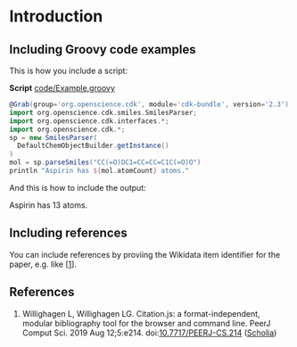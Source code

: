 # Introduction

## Including Groovy code examples

This is how you include a script:

**Script** [code/Example.groovy](code/Example.code.md)
```groovy
@Grab(group='org.openscience.cdk', module='cdk-bundle', version='2.3')
import org.openscience.cdk.smiles.SmilesParser;
import org.openscience.cdk.interfaces.*;
import org.openscience.cdk.*;
sp = new SmilesParser(
  DefaultChemObjectBuilder.getInstance()
)
mol = sp.parseSmiles("CC(=O)OC1=CC=CC=C1C(=O)O")
println "Aspirin has ${mol.atomCount} atoms."
```

And this is how to include the output:

Aspirin has 13 atoms.

## Including references

You can include references by proviing the Wikidata item identifier
for the paper, e.g. like [<a href="#citeref1">1</a>].

## References

1. <a name="citeref1"></a>Willighagen L, Willighagen LG. Citation.js: a format-independent, modular bibliography tool for the browser and command line. PeerJ Comput Sci. 2019 Aug 12;5:e214.  doi:[10.7717/PEERJ-CS.214](https://doi.org/10.7717/PEERJ-CS.214) ([Scholia](https://tools.wmflabs.org/scholia/doi/10.7717/PEERJ-CS.214))


